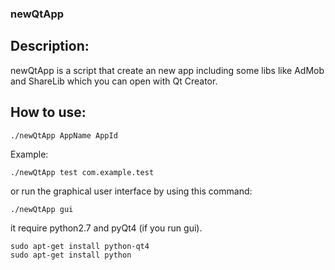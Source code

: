 
### newQtApp ###

## Description: ##
newQtApp is a script that create an new app including some libs like AdMob and ShareLib which you can open with Qt Creator.
## How to use: ##
```
./newQtApp AppName AppId
```
Example:
```
./newQtApp test com.example.test
```
or run the graphical user interface by using this command:
```
./newQtApp gui
```
it require python2.7 and pyQt4 (if you run gui).
```
sudo apt-get install python-qt4
sudo apt-get install python
```
